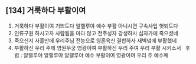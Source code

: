 ## [134] 거룩하다 부활이여

1) 거룩하다 부활이여 기쁘도다 알렐루야 예수 부활 아니시면 구속사업 헛되도다   
2) 인류구원 하시고자 사람됨을 마다 않고 천주성자 강생하사 십자가에  죽으셨네  
3) 죽으신지 사흘만에 우리주님 전능으로 영혼육신 결합하사 새벽녘에 부활했네  
4) 부활하신 우리 주께 영원무궁 영광이여 부활하신 우리 주여 우리 부활 시키소서  
후렴 : 알렐루야 알렐루야 알렐루야 예수 부활이여 영광이여 우리 주 예수께
